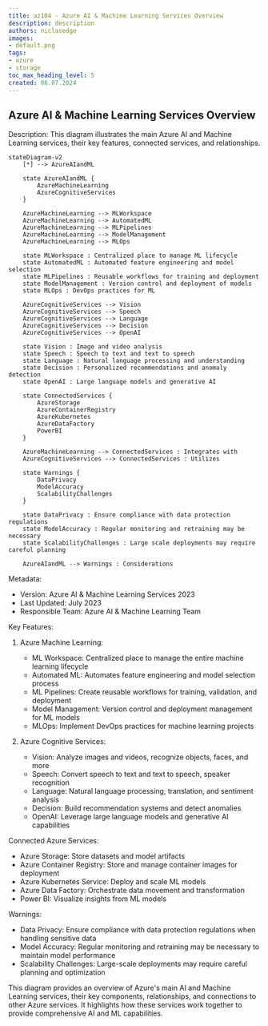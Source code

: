 ```yaml
---
title: az104 - Azure AI & Machine Learning Services Overview
description: description
authors: niclasedge
images:
- default.png
tags:
- azure
- storage
toc_max_heading_level: 5
created: 06.07.2024
---
```


## Azure AI & Machine Learning Services Overview

Description: This diagram illustrates the main Azure AI and Machine Learning services, their key features, connected services, and relationships.

```mermaid
stateDiagram-v2
    [*] --> AzureAIandML

    state AzureAIandML {
        AzureMachineLearning
        AzureCognitiveServices
    }

    AzureMachineLearning --> MLWorkspace
    AzureMachineLearning --> AutomatedML
    AzureMachineLearning --> MLPipelines
    AzureMachineLearning --> ModelManagement
    AzureMachineLearning --> MLOps

    state MLWorkspace : Centralized place to manage ML lifecycle
    state AutomatedML : Automated feature engineering and model selection
    state MLPipelines : Reusable workflows for training and deployment
    state ModelManagement : Version control and deployment of models
    state MLOps : DevOps practices for ML

    AzureCognitiveServices --> Vision
    AzureCognitiveServices --> Speech
    AzureCognitiveServices --> Language
    AzureCognitiveServices --> Decision
    AzureCognitiveServices --> OpenAI

    state Vision : Image and video analysis
    state Speech : Speech to text and text to speech
    state Language : Natural language processing and understanding
    state Decision : Personalized recommendations and anomaly detection
    state OpenAI : Large language models and generative AI

    state ConnectedServices {
        AzureStorage
        AzureContainerRegistry
        AzureKubernetes
        AzureDataFactory
        PowerBI
    }

    AzureMachineLearning --> ConnectedServices : Integrates with
    AzureCognitiveServices --> ConnectedServices : Utilizes

    state Warnings {
        DataPrivacy
        ModelAccuracy
        ScalabilityChallenges
    }

    state DataPrivacy : Ensure compliance with data protection regulations
    state ModelAccuracy : Regular monitoring and retraining may be necessary
    state ScalabilityChallenges : Large scale deployments may require careful planning

    AzureAIandML --> Warnings : Considerations
```

Metadata:
- Version: Azure AI & Machine Learning Services 2023
- Last Updated: July 2023
- Responsible Team: Azure AI & Machine Learning Team

Key Features:
1. Azure Machine Learning:
   - ML Workspace: Centralized place to manage the entire machine learning lifecycle
   - Automated ML: Automates feature engineering and model selection process
   - ML Pipelines: Create reusable workflows for training, validation, and deployment
   - Model Management: Version control and deployment management for ML models
   - MLOps: Implement DevOps practices for machine learning projects

2. Azure Cognitive Services:
   - Vision: Analyze images and videos, recognize objects, faces, and more
   - Speech: Convert speech to text and text to speech, speaker recognition
   - Language: Natural language processing, translation, and sentiment analysis
   - Decision: Build recommendation systems and detect anomalies
   - OpenAI: Leverage large language models and generative AI capabilities

Connected Azure Services:
- Azure Storage: Store datasets and model artifacts
- Azure Container Registry: Store and manage container images for deployment
- Azure Kubernetes Service: Deploy and scale ML models
- Azure Data Factory: Orchestrate data movement and transformation
- Power BI: Visualize insights from ML models

Warnings:
- Data Privacy: Ensure compliance with data protection regulations when handling sensitive data
- Model Accuracy: Regular monitoring and retraining may be necessary to maintain model performance
- Scalability Challenges: Large-scale deployments may require careful planning and optimization

This diagram provides an overview of Azure's main AI and Machine Learning services, their key components, relationships, and connections to other Azure services. It highlights how these services work together to provide comprehensive AI and ML capabilities.
